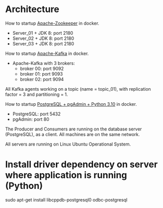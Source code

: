 # Architecture

How to startup [Apache-Zookeeper](https://github.com/daniellj/containers/tree/main/CoordinationDistributedEnvironments/ApacheZookeeper) in docker.
- Server_01 + JDK 8: port 2180
- Server_02 + JDK 8: port 2180
- Server_03 + JDK 8: port 2180

How to startup [Apache-Kafka](https://github.com/daniellj/containers/tree/main/messaging-layer/ApacheKafka) in docker.
- Apache-Kafka with 3 brokers:
    - broker 00: port 9092
    - broker 01: port 9093
    - broker 02: port 9094

All Kafka agents working on a topic (name = topic_01), with replication factor = 3 and partitioning = 1.

How to startup [PostgreSQL + pgAdmin + Python 3.10](https://github.com/daniellj/containers/tree/main/rdbm/PostgreSQL) in docker.
- PostgreSQL: port 5432
- pgAdmin: port 80

The Producer and Consumers are running on the database server (PostgreSQL), as a client. All machines are on the same network.

All servers are running on Linux Ubuntu Operational System.

# Install driver dependency on server where application is running (Python)
sudo apt-get install libcppdb-postgresql0 odbc-postgresql